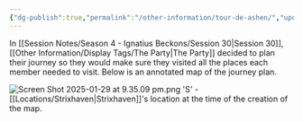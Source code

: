 ```yaml
---
{"dg-publish":true,"permalink":"/other-information/tour-de-ashen/","updated":"2025-03-01T21:15:25.194+00:00"}
---
```


In [[Session Notes/Season 4 - Ignatius Beckons/Session 30\|Session 30]], [[Other Information/Display Tags/The Party\|The Party]] decided to plan their journey so they would make sure they visited all the places each member needed to visit. Below is an annotated map of the journey plan.

![Screen Shot 2025-01-29 at 9.35.09 pm.png](/img/user/Admin/Attachments/Screen%20Shot%202025-01-29%20at%209.35.09%20pm.png)
'S' - [[Locations/Strixhaven\|Strixhaven]]'s location at the time of the creation of the map.